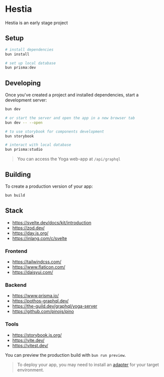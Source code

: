 # Hestia

Hestia is an early stage project

## Setup

```bash
# install dependencies
bun install

# set up local database
bun prisma:dev
```

## Developing

Once you've created a project and installed dependencies, start a development server:

```bash
bun dev

# or start the server and open the app in a new browser tab
bun dev -- --open

# to use storybook for components development
bun storybook

# interact with local database
bun prisma:studio
```

> You can access the Yoga web-app at `/api/graphql`

## Building

To create a production version of your app:

```bash
bun build
```

## Stack

- https://svelte.dev/docs/kit/introduction
- https://zod.dev/
- https://day.js.org/
- https://inlang.com/c/svelte

### Frontend

- https://tailwindcss.com/
- https://www.flaticon.com/
- https://daisyui.com/

### Backend

- https://www.prisma.io/
- https://pothos-graphql.dev/
- https://the-guild.dev/graphql/yoga-server
- https://github.com/pinojs/pino

### Tools

- https://storybook.js.org/
- https://vite.dev/
- https://vitest.dev/

You can preview the production build with `bun run preview`.

> To deploy your app, you may need to install an [adapter](https://svelte.dev/docs/kit/adapters) for your target environment.